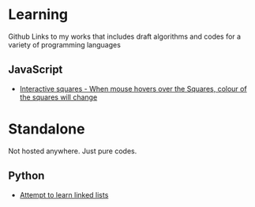 # Learning
Github Links to my works that includes draft algorithms and codes for a variety of programming languages

## JavaScript
- [Interactive squares - When mouse hovers over the Squares, colour of the squares will change](https://github.com/danrohangit/JavaScript_Canvas_2D_Hover_Demo)

# Standalone
Not hosted anywhere. Just pure codes.

## Python
- [Attempt to learn linked lists](https://github.com/danrohangit/Learning_GitHub_Links_Here/tree/main/Standalone/Python/LinkedList)
